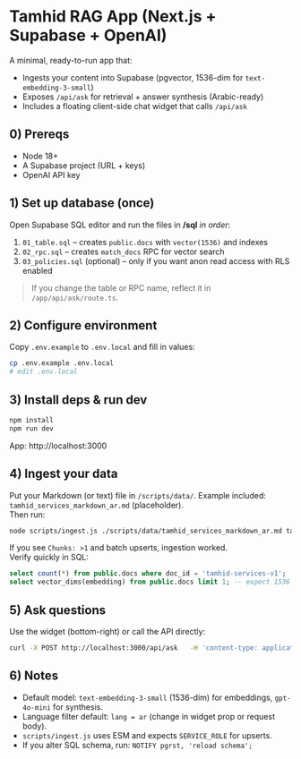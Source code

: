 # Tamhid RAG App (Next.js + Supabase + OpenAI)

A minimal, ready-to-run app that:
- Ingests your content into Supabase (pgvector, 1536-dim for `text-embedding-3-small`)
- Exposes `/api/ask` for retrieval + answer synthesis (Arabic-ready)
- Includes a floating client-side chat widget that calls `/api/ask`

## 0) Prereqs
- Node 18+
- A Supabase project (URL + keys)
- OpenAI API key

## 1) Set up database (once)
Open Supabase SQL editor and run the files in **/sql** _in order_:

1. `01_table.sql`  – creates `public.docs` with `vector(1536)` and indexes
2. `02_rpc.sql`    – creates `match_docs` RPC for vector search
3. `03_policies.sql` (optional) – only if you want anon read access with RLS enabled

> If you change the table or RPC name, reflect it in `/app/api/ask/route.ts`.

## 2) Configure environment
Copy `.env.example` to `.env.local` and fill in values:
```bash
cp .env.example .env.local
# edit .env.local
```

## 3) Install deps & run dev
```bash
npm install
npm run dev
```
App: http://localhost:3000

## 4) Ingest your data
Put your Markdown (or text) file in `/scripts/data/`. Example included: `tamhid_services_markdown_ar.md` (placeholder).  
Then run:
```bash
node scripts/ingest.js ./scripts/data/tamhid_services_markdown_ar.md tamhid-services-v1 https://tamhid.sa/services
```

If you see `Chunks: >1` and batch upserts, ingestion worked.  
Verify quickly in SQL:
```sql
select count(*) from public.docs where doc_id = 'tamhid-services-v1';
select vector_dims(embedding) from public.docs limit 1; -- expect 1536
```

## 5) Ask questions
Use the widget (bottom-right) or call the API directly:
```bash
curl -X POST http://localhost:3000/api/ask   -H 'content-type: application/json'   -d '{"q":"ما خدمات هيئة الزكاة والضريبة والجمارك؟","topK":5,"lang":"ar"}'
```

## 6) Notes
- Default model: `text-embedding-3-small` (1536-dim) for embeddings, `gpt-4o-mini` for synthesis.
- Language filter default: `lang = ar` (change in widget prop or request body).
- `scripts/ingest.js` uses ESM and expects `SERVICE_ROLE` for upserts.
- If you alter SQL schema, run: `NOTIFY pgrst, 'reload schema';`
